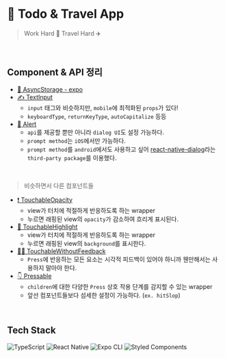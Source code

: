 # 👀 Todo & Travel App
> Work Hard 📝 Travel Hard ✈️

<br/>

## Component & API 정리
- [💽 AsyncStorage - expo](https://react-native-async-storage.github.io/async-storage/)
- [✍️ TextInput](https://reactnative.dev/docs/textinput)
  - `input` 태그와 비슷하지만, `mobile`에 최적화된 `props`가 있다!
  - `keyboardType`, `returnKeyType`, `autoCapitalize` 등등
- [🚨 Alert](https://reactnative.dev/docs/alert)
  - `api`를 제공할 뿐만 아니라 `dialog UI`도 설정 가능하다.
  - `prompt method`는 `iOS`에서만 가능하다.
  - `prompt method`를 `android`에서도 사용하고 싶어 [react-native-dialog](https://www.npmjs.com/package/react-native-dialog)라는 `third-party package`를 이용했다.




<br/>

> 비슷하면서 다른 컴포넌트들
- [❗ TouchableOpacity](https://reactnative.dev/docs/touchableopacity)
  - view가 터치에 적절하게 반응하도록 하는 wrapper
  - 누르면 래핑된 view의 `opacity`가 감소하여 흐리게 표시된다.
- [💫 TouchableHighlight](https://reactnative.dev/docs/touchablehighlight)
    - view가 터치에 적절하게 반응하도록 하는 wrapper
    - 누르면 래핑된 view의 `background`를 표시한다.
- [🙅‍♀️ TouchableWithoutFeedback](https://reactnative.dev/docs/touchablewithoutfeedback)
  - `Press`에 반응하는 모든 요소는 시각적 피드백이 있어야 하니까 웬만해서는 사용하지 말아야 한다.
- [👇 Pressable](https://reactnative.dev/docs/pressable)
  - `children`에 대한 다양한 `Press` 상호 작용 단계를 감지할 수 있는 wrapper
  - 앞선 컴포넌트들보다 섬세한 설정이 가능하다. (`ex. hitSlop`)


<br/>

## Tech Stack
<img alt="TypeScript" src ="https://img.shields.io/badge/TypeScript-3178C6.svg?&style=flat-square&logo=TypeScript&logoColor=white"/> <img alt="React Native" src ="https://img.shields.io/badge/React Native-61DAFB.svg?&style=flat-square&logo=React&logoColor=white"/>
<img alt="Expo CLI" src ="https://img.shields.io/badge/Expo CLI-000020.svg?&style=flat-square&logo=Expo&logoColor=white"/>
<img alt="Styled Components" src ="https://img.shields.io/badge/Styled Components-DB7093.svg?&style=flat-square&logo=styled-components&logoColor=white"/>

